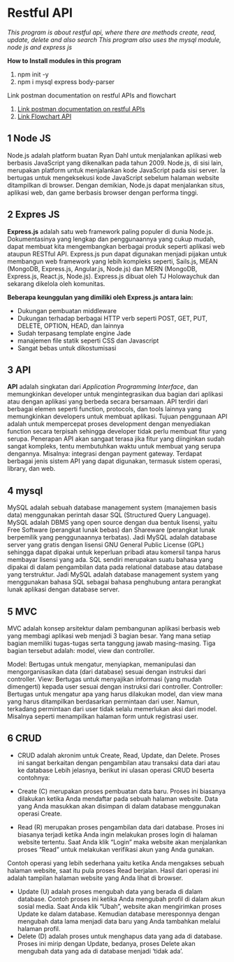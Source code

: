 # Restful API
*This program is about restful api, where there are methods create, read, update, delete and also search
This program also uses the mysql module, node js and express js*

**How to Install modules in this program**
1. npm init -y
2. npm i mysql express body-parser

Link postman documentation on restful APIs and flowchart
1. [Link postman documentation on restful APIs](https://documenter.getpostman.com/view/12579753/TVRd9WjW)
2. [Link Flowchart API](https://drive.google.com/drive/folders/1tjuwHoouO-ZYVN3iN9l7lTriOyBJooEw?usp=sharing)

## 1 Node JS
Node.js adalah platform  buatan Ryan Dahl untuk menjalankan aplikasi web berbasis JavaScript yang dikenalkan pada tahun 2009.
Node.js, di sisi lain, merupakan platform untuk menjalankan kode JavaScript pada sisi server. Ia bertugas untuk mengeksekusi kode JavaScript sebelum halaman website ditampilkan di browser. Dengan demikian, Node.js dapat menjalankan situs, aplikasi web, dan game berbasis browser dengan performa tinggi. 

## 2 Expres JS
**Express.js** adalah satu web framework paling populer di dunia Node.js. Dokumentasinya yang lengkap dan penggunaannya yang cukup mudah, dapat membuat kita mengembangkan berbagai produk seperti aplikasi web ataupun RESTful API. Express.js pun dapat digunakan menjadi pijakan untuk membangun web framework yang lebih kompleks seperti, Sails.js, MEAN (MongoDB, Express.js, Angular.js, Node.js) dan MERN (MongoDB, Express.js, React.js, Node.js). Express.js dibuat oleh TJ Holowaychuk dan sekarang dikelola oleh komunitas.

**Beberapa keunggulan yang dimiliki oleh Express.js antara lain:**

* Dukungan pembuatan middleware
* Dukungan terhadap berbagai HTTP verb seperti POST, GET, PUT, DELETE, OPTION, HEAD, dan lainnya
* Sudah terpasang template engine Jade
* manajemen file statik seperti CSS dan Javascript
* Sangat bebas untuk dikostumisasi

## 3 API
**API** adalah singkatan dari *Application Programming Interface*, dan memungkinkan developer untuk mengintegrasikan dua bagian dari aplikasi atau dengan aplikasi yang berbeda secara bersamaan. API terdiri dari berbagai elemen seperti function, protocols, dan tools lainnya yang memungkinkan developers untuk membuat aplikasi. Tujuan penggunaan API adalah untuk mempercepat proses development dengan menyediakan function secara terpisah sehingga developer tidak perlu membuat fitur yang serupa. Penerapan API akan sangaat terasa jika fitur yang diinginkan sudah sangat kompleks, tentu membutuhkan waktu untuk membuat yang serupa dengannya. Misalnya: integrasi dengan payment gateway. Terdapat berbagai jenis sistem API yang dapat digunakan, termasuk sistem operasi, library, dan web. 

## 4 mysql
MySQL adalah sebuah database management system (manajemen basis data) menggunakan perintah dasar SQL (Structured Query Language).
MySQL adalah DBMS yang open source dengan dua bentuk lisensi, yaitu Free Software (perangkat lunak bebas) dan Shareware (perangkat lunak berpemilik yang penggunaannya terbatas). Jadi MySQL adalah database server yang gratis dengan lisensi GNU General Public License (GPL) sehingga dapat dipakai untuk keperluan pribadi atau komersil tanpa harus membayar lisensi yang ada. SQL sendiri merupakan suatu bahasa yang dipakai di dalam pengambilan data pada relational database atau database yang terstruktur. Jadi MySQL adalah database management system yang menggunakan bahasa SQL sebagai bahasa penghubung antara perangkat lunak aplikasi dengan database server.

## 5 MVC
MVC adalah konsep arsitektur dalam pembangunan aplikasi berbasis web yang membagi aplikasi web menjadi 3 bagian besar. Yang mana setiap bagian memiliki tugas-tugas serta tanggung jawab masing-masing. Tiga bagian tersebut adalah: model, view dan controller.

Model: Bertugas untuk mengatur, menyiapkan, memanipulasi dan mengorganisasikan data (dari database) sesuai dengan instruksi dari controller.
View: Bertugas untuk menyajikan informasi (yang mudah dimengerti) kepada user sesuai dengan instruksi dari controller.
Controller: Bertugas untuk mengatur apa yang harus dilakukan model, dan view mana yang harus ditampilkan berdasarkan permintaan dari user. Namun, terkadang permintaan dari user tidak selalu memerlukan aksi dari model. Misalnya seperti menampilkan halaman form untuk registrasi user.

## 6 CRUD
* CRUD adalah akronim untuk Create, Read, Update, dan Delete. Proses ini sangat berkaitan dengan pengambilan atau transaksi data dari atau ke database
Lebih jelasnya, berikut ini ulasan operasi CRUD beserta contohnya:

* Create (C) merupakan proses pembuatan data baru. Proses ini biasanya dilakukan ketika Anda mendaftar pada sebuah halaman website. Data yang Anda masukkan akan disimpan di dalam database menggunakan operasi Create.

* Read (R) merupakan proses pengambilan data dari database. Proses ini biasanya terjadi ketika Anda ingin melakukan proses login di halaman website tertentu. Saat Anda klik “Login” maka website akan menjalankan proses “Read” untuk melakukan verifikasi akun yang Anda gunakan.

Contoh operasi yang lebih sederhana yaitu ketika Anda mengakses sebuah halaman website, saat itu pula proses Read berjalan. Hasil dari operasi ini adalah tampilan halaman website yang Anda lihat di browser.
* Update (U) adalah proses mengubah data yang berada di dalam database. Contoh proses ini ketika Anda mengubah profil di dalam akun sosial media. Saat Anda klik “Ubah”,  website akan mengirimkan proses Update ke dalam database. Kemudian database meresponnya dengan mengubah data lama menjadi data baru yang Anda tambahkan melalui halaman profil.
* Delete (D) adalah proses untuk menghapus data yang ada di database. Proses ini mirip dengan Update, bedanya, proses Delete akan mengubah data yang ada di database menjadi ‘tidak ada’.
